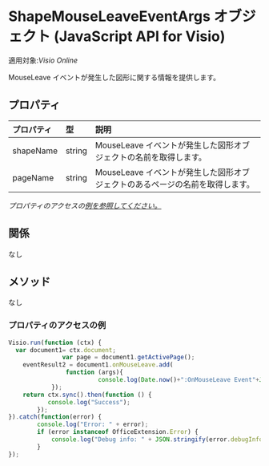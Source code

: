 # <a name="shapemouseleaveeventargs-object-javascript-api-for-visio"></a>ShapeMouseLeaveEventArgs オブジェクト (JavaScript API for Visio)

適用対象:_Visio Online_

MouseLeave イベントが発生した図形に関する情報を提供します。

## <a name="properties"></a>プロパティ

| プロパティ       | 型    |説明
|:---------------|:--------|:----------|
|shapeName|string|MouseLeave イベントが発生した図形オブジェクトの名前を取得します。|
|pageName|string|MouseLeave イベントが発生した図形オブジェクトのあるページの名前を取得します。|

_プロパティのアクセスの[例を参照してください。](#property-access-examples)_

## <a name="relationships"></a>関係
なし

## <a name="methods"></a>メソッド
なし

### <a name="property-access-examples"></a>プロパティのアクセスの例
```js
Visio.run(function (ctx) { 
  var document1= ctx.document;
               var page = document1.getActivePage();
    eventResult2 = document1.onMouseLeave.add(
                function (args){            
                         console.log(Date.now()+":OnMouseLeave Event"+JSON.stringify(args));
            });
    return ctx.sync().then(function () {
           console.log("Success");
        });
}).catch(function(error) {
        console.log("Error: " + error);
        if (error instanceof OfficeExtension.Error) {
            console.log("Debug info: " + JSON.stringify(error.debugInfo));
        }
});
```